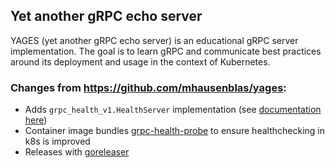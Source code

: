## Yet another gRPC echo server

YAGES (yet another gRPC echo server) is an educational gRPC server implementation. The goal is to learn gRPC and communicate best practices around its deployment and usage in the context of Kubernetes.

### Changes from https://github.com/mhausenblas/yages:
- Adds `grpc_health_v1.HealthServer` implementation (see [documentation here](https://github.com/grpc/grpc/blob/master/doc/health-checking.md))
- Container image bundles [grpc-health-probe](https://github.com/grpc-ecosystem/grpc-health-probe) to ensure healthchecking in k8s is improved
- Releases with [goreleaser](https://goreleaser.com/)

